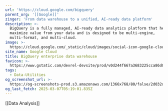 ```yaml
---
url: 'https://cloud.google.com/bigquery'
parent_org: '[[Google]]'
zinger: 'From data warehouse to a unified, AI-ready data platform'
description: >-
  BigQuery is a fully managed, AI-ready data analytics platform that helps you
  maximize value from your data and is designed to be multi-engine,
  multi-format, and multi-cloud.
image: >-
  https://cloud.google.com/_static/cloud/images/social-icon-google-cloud-1200-630.png
site_name: Google Cloud
title: BigQuery enterprise data warehouse
favicon: >-
  https://www.gstatic.com/devrel-devsite/prod/v0d244f667a3683225cca86d0ecf9b9b81b1e734e55a030bdcd3f3094b835c987/cloud/images/favicons/onecloud/favicon.ico
tags:
  - Data-Utilities
og_screenshot_url: >-
  https://og-screenshots-prod.s3.amazonaws.com/1366x768/80/false/2d032dc582689e8c0ecea7fc7bfa31899935ccda141d15f853627492ec5e02ab.jpeg
og_last_fetch: 2025-03-07T05:19:01.835Z
---
```

[[Data Analysis]]
